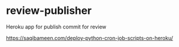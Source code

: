 # review-publisher

Heroku app for publish commit for review

https://saqibameen.com/deploy-python-cron-job-scripts-on-heroku/